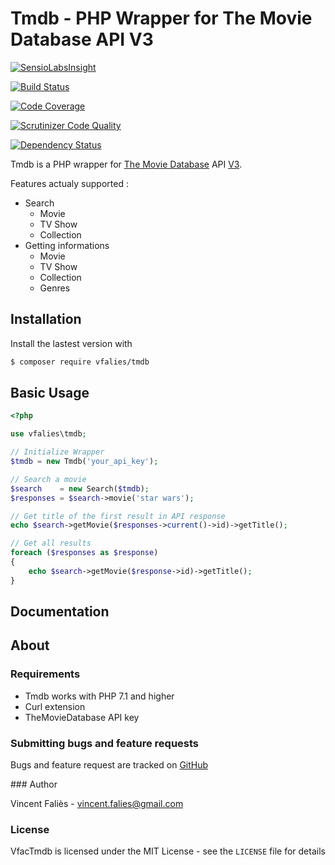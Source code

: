 # Tmdb - PHP Wrapper for The Movie Database API V3

[![SensioLabsInsight](https://insight.sensiolabs.com/projects/6bf2cf4c-4b74-4a06-a5ca-afcc259df86e/big.png)](https://insight.sensiolabs.com/projects/6bf2cf4c-4b74-4a06-a5ca-afcc259df86e)

[![Build Status](https://scrutinizer-ci.com/g/vfalies/tmdb/badges/build.png?b=master)](https://scrutinizer-ci.com/g/vfalies/tmdb/build-status/master)

[![Code Coverage](https://scrutinizer-ci.com/g/vfalies/tmdb/badges/coverage.png?b=master)](https://scrutinizer-ci.com/g/vfalies/tmdb/?branch=master)

[![Scrutinizer Code Quality](https://scrutinizer-ci.com/g/vfalies/tmdb/badges/quality-score.png?b=master)](https://scrutinizer-ci.com/g/vfalies/tmdb/?branch=master)

[![Dependency Status](https://www.versioneye.com/user/projects/59315b3680def100433e5fc4/badge.svg?style=flat-square)](https://www.versioneye.com/user/projects/59315b3680def100433e5fc4)

Tmdb is a PHP wrapper for [The Movie Database](https://www.themoviedb.org/) API [V3](https://developers.themoviedb.org).

Features actualy supported :

- Search
  - Movie
  - TV Show
  - Collection
- Getting informations
  - Movie
  - TV Show
  - Collection
  - Genres



## Installation

Install the lastest version with

```bash
$ composer require vfalies/tmdb
```

## Basic Usage

```php
<?php

use vfalies\tmdb;

// Initialize Wrapper
$tmdb = new Tmdb('your_api_key');

// Search a movie
$search    = new Search($tmdb);
$responses = $search->movie('star wars');

// Get title of the first result in API response
echo $search->getMovie($responses->current()->id)->getTitle();

// Get all results
foreach ($responses as $response)
{
    echo $search->getMovie($response->id)->getTitle();
}


```

## Documentation

## About

### Requirements

- Tmdb works with PHP 7.1 and higher
- Curl extension
- TheMovieDatabase API key

### Submitting bugs and feature requests

Bugs and feature request are tracked on [GitHub](https://github.com/vfalies/tmdb/issues)

### Author

Vincent Faliès - <vincent.falies@gmail.com>

### License

VfacTmdb is licensed under the MIT License - see the `LICENSE` file for details
